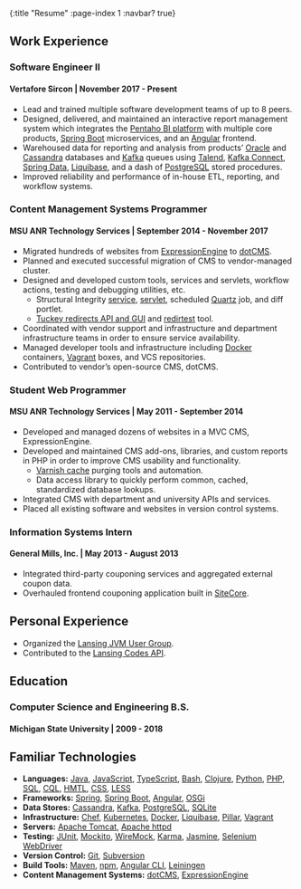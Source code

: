 {:title "Resume"
 :page-index 1
 :navbar? true}

## Work Experience

### Software Engineer II
#### Vertafore Sircon | November 2017 - Present

* Lead and trained multiple software development teams of up to 8 peers.
* Designed, delivered, and maintained an interactive report management system which integrates the
  [Pentaho BI platform](https://www.hitachivantara.com/en-in/products/data-management-analytics/pentaho.html)
  with multiple core products, [Spring Boot](https://spring.io/projects/spring-boot) microservices,
  and an [Angular](https://angular.io/) frontend.
* Warehoused data for reporting and analysis from products’
  [Oracle](https://www.oracle.com/database/technologies/) and
  [Cassandra](https://cassandra.apache.org/_/index.html) databases and
  [Kafka](https://kafka.apache.org/) queues using [Talend](https://www.talend.com/), [Kafka
  Connect](https://docs.confluent.io/current/connect/index.html),
  [Spring Data](https://spring.io/projects/spring-data), [Liquibase](https://www.liquibase.org/),
  and a dash of [PostgreSQL](https://www.postgresql.org/) stored procedures.
* Improved reliability and performance of in-house ETL, reporting, and workflow systems.

### Content Management Systems Programmer
#### MSU ANR Technology Services | September 2014 - November 2017

* Migrated hundreds of websites from [ExpressionEngine](https://expressionengine.com/) to
  [dotCMS](https://dotcms.com/).
* Planned and executed successful migration of CMS to vendor-managed cluster.
* Designed and developed custom tools, services and servlets, workflow actions, testing and
  debugging utilities, etc.
    * Structural Integrity
      [service](https://gitlab.msu.edu/canr/edu.msu.anr.osgi.structuralintegrity.service),
      [servlet](https://gitlab.msu.edu/canr/edu.msu.anr.osgi.structuralintegrity.servlet), scheduled
      [Quartz](http://www.quartz-scheduler.org/) job, and diff portlet.
    * [Tuckey redirects API and GUI](https://gitlab.msu.edu/canr/edu.msu.anr.osgi.tuckey) and
      [redirtest](https://gitlab.msu.edu/canr/redirtest) tool.
* Coordinated with vendor support and infrastructure and department infrastructure teams in order to
  ensure service availability.
* Managed developer tools and infrastructure including [Docker](https://www.docker.com/) containers,
  [Vagrant](https://www.vagrantup.com/) boxes, and VCS repositories.
* Contributed to vendor’s open-source CMS, dotCMS.

### Student Web Programmer
#### MSU ANR Technology Services | May 2011 - September 2014

* Developed and managed dozens of websites in a MVC CMS, ExpressionEngine.
* Developed and maintained CMS add-ons, libraries, and custom reports in PHP in order to improve CMS
  usability and functionality.
    * [Varnish cache](https://varnish-cache.org/) purging tools and automation.
    * Data access library to quickly perform common, cached, standardized database lookups.
* Integrated CMS with department and university APIs and services.
* Placed all existing software and websites in version control systems.

### Information Systems Intern
#### General Mills, Inc. | May 2013 - August 2013

* Integrated third-party couponing services and aggregated external coupon data.
* Overhauled frontend couponing application built in [SiteCore](https://www.sitecore.com/).


## Personal Experience

* Organized the [Lansing JVM User
  Group](https://www.eventbrite.com/e/jvm-user-group-meeting-tickets-48812265801).
* Contributed to the [Lansing Codes API](https://github.com/lansingcodes/api).

## Education

### Computer Science and Engineering B.S.
#### Michigan State University | 2009 - 2018

## Familiar Technologies
* **Languages:** [Java](https://www.java.com/en/), [JavaScript](https://262.ecma-international.org/11.0/), [TypeScript](https://www.typescriptlang.org/), [Bash](https://www.gnu.org/software/bash/), [Clojure](https://clojure.org/), [Python](https://www.python.org/), [PHP](https://www.php.net/), [SQL](https://blog.ansi.org/2018/10/sql-standard-iso-iec-9075-2016-ansi-x3-135/), [CQL](https://cassandra.apache.org/doc/latest/cassandra/cql/), [HMTL](https://html.spec.whatwg.org/multipage/), [CSS](https://www.w3.org/Style/CSS/specs.en.html), [LESS](https://lesscss.org/)
* **Frameworks:** [Spring](https://spring.io/), [Spring Boot](https://spring.io/projects/spring-boot), [Angular](https://angular.io/), [OSGi](https://www.osgi.org/)
* **Data Stores:** [Cassandra](https://cassandra.apache.org/_/index.html), [Kafka](https://kafka.apache.org/), [PostgreSQL](https://www.postgresql.org/), [SQLite](https://www.sqlite.org/index.html)
* **Infrastructure:** [Chef](https://www.chef.io/), [Kubernetes](https://kubernetes.io/), [Docker](https://www.docker.com/), [Liquibase](https://www.liquibase.org/), [Pillar](https://github.com/comeara/pillar), [Vagrant](https://www.vagrantup.com/)
* **Servers:** [Apache Tomcat](https://tomcat.apache.org/), [Apache httpd](https://httpd.apache.org/)
* **Testing:** [JUnit](https://junit.org/junit5/), [Mockito](https://site.mockito.org/), [WireMock](https://wiremock.org/), [Karma](https://karma-runner.github.io/latest/index.html), [Jasmine](https://jasmine.github.io/), [Selenium WebDriver](https://www.selenium.dev/)
* **Version Control:** [Git](https://git-scm.com/), [Subversion](https://subversion.apache.org/)
* **Build Tools:** [Maven](https://maven.apache.org/), [npm](https://www.npmjs.com/), [Angular CLI](https://angular.io/cli), [Leiningen](https://leiningen.org/)
* **Content Management Systems:** [dotCMS](https://www.dotcms.com/), [ExpressionEngine](https://expressionengine.com/)
